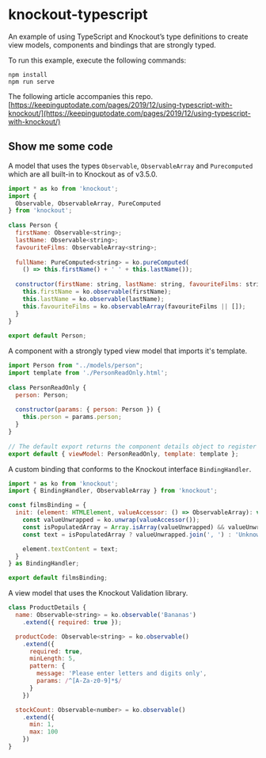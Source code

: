 # knockout-typescript
An example of using TypeScript and Knockout’s type definitions to create view models, components and bindings that are strongly typed.

To run this example, execute the following commands:

```
npm install
npm run serve
```

The following article accompanies this repo.  
[https://keepinguptodate.com/pages/2019/12/using-typescript-with-knockout/](https://keepinguptodate.com/pages/2019/12/using-typescript-with-knockout/)

## Show me some code
A model that uses the types `Observable`, `ObservableArray` and `Purecomputed` which are all built-in to Knockout as of v3.5.0.
```javascript
import * as ko from 'knockout';  
import {
  Observable, ObservableArray, PureComputed
} from 'knockout';  
  
class Person {  
  firstName: Observable<string>;  
  lastName: Observable<string>;  
  favouriteFilms: ObservableArray<string>;  
  
  fullName: PureComputed<string> = ko.pureComputed(
    () => this.firstName() + ' ' + this.lastName());  
  
  constructor(firstName: string, lastName: string, favouriteFilms: string[] | null) {  
    this.firstName = ko.observable(firstName);  
    this.lastName = ko.observable(lastName);  
    this.favouriteFilms = ko.observableArray(favouriteFilms || []);  
  }  
}  
  
export default Person;
```

A component with a strongly typed view model that imports it's template.
```javascript
import Person from "../models/person";  
import template from './PersonReadOnly.html';  
  
class PersonReadOnly {  
  person: Person;  
  
  constructor(params: { person: Person }) {  
    this.person = params.person;  
  }  
}  
  
// The default export returns the component details object to register with KO  
export default { viewModel: PersonReadOnly, template: template };
```

A custom binding that conforms to the Knockout interface `BindingHandler`.
```javascript
import * as ko from 'knockout';
import { BindingHandler, ObservableArray } from 'knockout';

const filmsBinding = {
  init: (element: HTMLElement, valueAccessor: () => ObservableArray): void => {
    const valueUnwrapped = ko.unwrap(valueAccessor());
    const isPopulatedArray = Array.isArray(valueUnwrapped) && valueUnwrapped.length > 0;
    const text = isPopulatedArray ? valueUnwrapped.join(', ') : 'Unknown';

    element.textContent = text;
  }
} as BindingHandler;

export default filmsBinding;
```

A view model that uses the Knockout Validation library.
```javascript
class ProductDetails {
  name: Observable<string> = ko.observable('Bananas')
    .extend({ required: true });

  productCode: Observable<string> = ko.observable()
    .extend({
      required: true,
      minLength: 5,
      pattern: {
        message: 'Please enter letters and digits only',
        params: /^[A-Za-z0-9]*$/
      }
    })

  stockCount: Observable<number> = ko.observable()
    .extend({
      min: 1,
      max: 100
    })
}
```